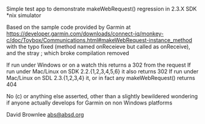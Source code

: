 Simple test app to demonstrate makeWebRequest() regression in 2.3.X SDK *nix simulator

Based on the sample code provided by Garmin at
https://developer.garmin.com/downloads/connect-iq/monkey-c/doc/Toybox/Communications.html#makeWebRequest-instance_method
with the typo fixed (method named onReceieve but called as onReceive), and the stray ; which broke compilation removed

If run under Windows or on a watch this returns a 302 from the request
If run under Mac/Linux on SDK 2.2.{1,2,3,4,5,6} it also returns 302
If run under Mac/Linux on SDL 2.3.{1,2,3,4} it, or in fact any makeWebRequest() returns 404

No (c) or anything else asserted, other than a slightly bewildered wondering if anyone actually develops for Garmin on
non Windows platforms

David Brownlee abs@absd.org